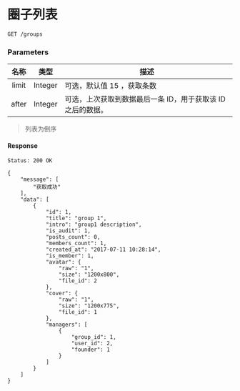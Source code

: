 # 圈子列表

```
GET /groups
```

### Parameters

| 名称 | 类型 | 描述 |
|:----:|:----:|----|
| limit | Integer | 可选，默认值 15 ，获取条数 |
| after | Integer | 可选，上次获取到数据最后一条 ID，用于获取该 ID 之后的数据。 |

> 列表为倒序

#### Response

```
Status: 200 OK
```
```json5
{
    "message": [
        "获取成功"
    ],
    "data": [
        {
            "id": 1,
            "title": "group 1",
            "intro": "group1 description",
            "is_audit": 1,
            "posts_count": 0,
            "members_count": 1,
            "created_at": "2017-07-11 10:28:14",
            "is_member": 1,
            "avatar": {
                "raw": "1",
                "size": "1200x800",
                "file_id": 2
            },
            "cover": {
                "raw": "1",
                "size": "1200x775",
                "file_id": 1
            },
            "managers": [
                {
                    "group_id": 1,
                    "user_id": 2,
                    "founder": 1
                }
            ]
        }
    ]
}
```
